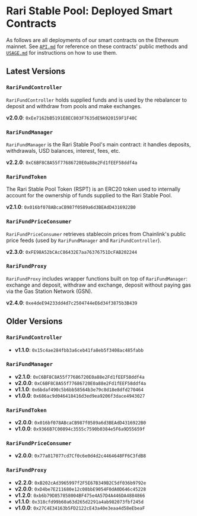 # Rari Stable Pool: Deployed Smart Contracts

As follows are all deployments of our smart contracts on the Ethereum mainnet. See [`API.md`](API.md) for reference on these contracts' public methods and [`USAGE.md`](USAGE.md) for instructions on how to use them.

## Latest Versions

### `RariFundController`

`RariFundController` holds supplied funds and is used by the rebalancer to deposit and withdraw from pools and make exchanges.

**v2.0.0**: `0xEe7162bB5191E8EC803F7635dE9A920159F1F40C`

### `RariFundManager`

`RariFundManager` is the Rari Stable Pool's main contract: it handles deposits, withdrawals, USD balances, interest, fees, etc.

**v2.2.0**: `0xC6BF8C8A55f77686720E0a88e2Fd1fEEF58ddf4a`

### `RariFundToken`

The Rari Stable Pool Token (RSPT) is an ERC20 token used to internally account for the ownership of funds supplied to the Rari Stable Pool.

**v2.1.0**: `0x016bf078ABcaCB987f0589a6d3BEAdD4316922B0`

### `RariFundPriceConsumer`

`RariFundPriceConsumer` retrieves stablecoin prices from Chainlink's public price feeds (used by `RariFundManager` and `RariFundController`).

**v2.3.0**: `0xFE98A52bCAcC86432E7aa76376751DcFAB202244`

### `RariFundProxy`

`RariFundProxy` includes wrapper functions built on top of `RariFundManager`: exchange and deposit, withdraw and exchange, deposit without paying gas via the Gas Station Network (GSN).

**v2.4.0**: `0xe4deE94233dd4d7c2504744eE6d34f3875b3B439`

## Older Versions

### `RariFundController`

* **v1.1.0**: `0x15c4ae284fbb3a6ceb41fa8eb5f3408ac485fabb`

### `RariFundManager`

* **v2.1.0**: `0xC6BF8C8A55f77686720E0a88e2Fd1fEEF58ddf4a`
* **v2.0.0**: `0xC6BF8C8A55f77686720E0a88e2Fd1fEEF58ddf4a`
* **v1.1.0**: `0x6bdaf490c5b6bb58564b3e79c8d18e8dfd270464`
* **v1.0.0**: `0x686ac9d046418416d3ed9ea9206f3dace4943027`

### `RariFundToken`

* **v2.0.0**: `0x016bf078ABcaCB987f0589a6d3BEAdD4316922B0`
* **v1.0.0**: `0x9366B7C00894c3555c7590b0384e5F6a9D55659f`

### `RariFundPriceConsumer`

* **v2.0.0**: `0x77a817077cd7Cf0c6e0d4d2c4464648FF6C3fdB8`

### `RariFundProxy`

* **v2.2.0**: `0xB202cAd3965997f2F5E67B349B2C5df036b9792e`
* **v2.0.0**: `0xD4be7E211680e12c08bbE9054F0dA0D646c45228`
* **v1.2.0**: `0xb6b79D857858004BF475e4A57D4A446DA4884866`
* **v1.1.0**: `0x318cfd99b60a63d265d2291a4ab982073fbf245d`
* **v1.0.0**: `0x27C4E34163b5FD2122cE43a40e3eaa4d58eEbeaF`
